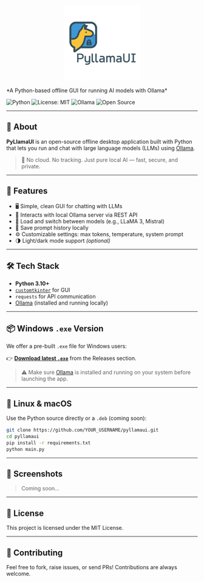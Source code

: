 <p align="center">
  <img src="document/logo.png" alt="PyLlamaUI Logo" width="200">
</p>*A Python-based offline GUI for running AI models with Ollama*

![Python](https://img.shields.io/badge/Python-3.10%2B-blue)
![License: MIT](https://img.shields.io/badge/License-MIT-green)
![Ollama](https://img.shields.io/badge/Powered%20by-Ollama-yellow)
![Open Source](https://img.shields.io/badge/Open--Source-Yes-brightgreen)

---

## 🌟 About

**PyLlamaUI** is an open-source offline desktop application built with Python that lets you run and chat with large language models (LLMs) using [Ollama](https://ollama.com).

> 🧠 No cloud. No tracking. Just pure local AI — fast, secure, and private.

---

## 🚀 Features

* 🖥️ Simple, clean GUI for chatting with LLMs
* 🔌 Interacts with local Ollama server via REST API
* 🔄 Load and switch between models (e.g., LLaMA 3, Mistral)
* 📀 Save prompt history locally
* ⚙️ Customizable settings: max tokens, temperature, system prompt
* 🌗 Light/dark mode support *(optional)*

---

## 🛠️ Tech Stack

* **Python 3.10+**
* [`customtkinter`](https://github.com/TomSchimansky/CustomTkinter) for GUI
* `requests` for API communication
* [Ollama](https://ollama.com) (installed and running locally)

---

## 📦 Windows `.exe` Version

We offer a pre-built `.exe` file for Windows users:

👉 **[Download latest `.exe`](https://github.com/YOUR_USERNAME/YOUR_REPO/releases/latest)** from the Releases section.

> ⚠️ Make sure [Ollama](https://ollama.com/download) is installed and running on your system before launching the app.

---

## 🐧 Linux & macOS

Use the Python source directly or a `.deb` (coming soon):

```bash
git clone https://github.com/YOUR_USERNAME/pyllamaui.git
cd pyllamaui
pip install -r requirements.txt
python main.py
```

---

## 📸 Screenshots

> Coming soon...

---

## 📝 License

This project is licensed under the MIT License.

---

## 🤝 Contributing

Feel free to fork, raise issues, or send PRs! Contributions are always welcome.
